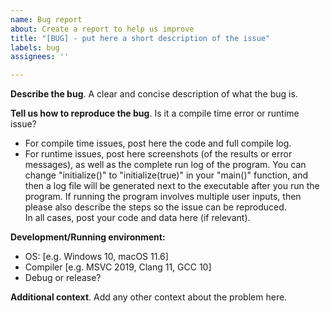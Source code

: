 ```yaml
---
name: Bug report
about: Create a report to help us improve
title: "[BUG] - put here a short description of the issue"
labels: bug
assignees: ''

---
```


**Describe the bug**. 
A clear and concise description of what the bug is.

**Tell us how to reproduce the bug**. 
Is it a compile time error or runtime issue?
 - For compile time issues, post here the code and full compile log.
 - For runtime issues, post here screenshots (of the results or error messages), as well as the complete run log of the program. You can change "initialize()" to "initialize(true)" in your "main()" function, and then a log file will be generated next to the executable after you run the program. If running the program involves multiple user inputs, then please also describe the steps so the issue can be reproduced.  
In all cases, post your code and data here (if relevant).

**Development/Running environment:**
 - OS: [e.g. Windows 10, macOS 11.6]
 - Compiler [e.g. MSVC 2019, Clang 11, GCC 10]
 - Debug or release?

**Additional context**. 
Add any other context about the problem here.
